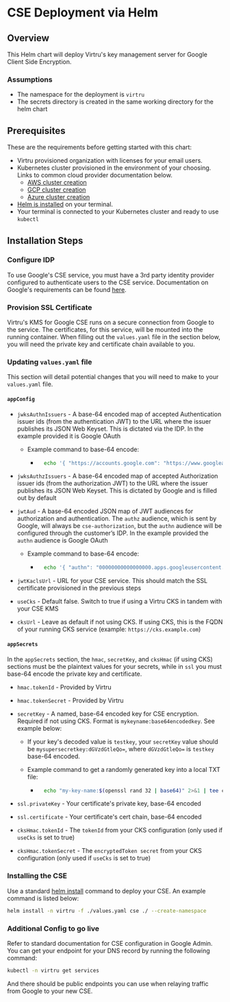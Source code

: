 # CSE Deployment via Helm

## Overview

This Helm chart will deploy Virtru's key management server for Google Client Side Encryption.

### Assumptions

* The namespace for the deployment is `virtru`
* The secrets directory is created in the same working directory for the helm chart

## Prerequisites

These are the requirements before getting started with this chart:

* Virtru provisioned organization with licenses for your email users.
* Kubernetes cluster provisioned in the environment of your choosing. Links to common cloud provider documentation below.
  * [AWS cluster creation](https://docs.aws.amazon.com/eks/latest/userguide/create-cluster.html)
  * [GCP cluster creation](https://cloud.google.com/kubernetes-engine/docs/how-to/creating-a-zonal-cluster)
  * [Azure cluster creation](https://docs.microsoft.com/en-us/azure/aks/kubernetes-walkthrough-portal)
* [Helm is installed](https://helm.sh/docs/intro/install/) on your terminal.
* Your terminal is connected to your Kubernetes cluster and ready to use `kubectl`

## Installation Steps

### Configure IDP

To use Google's CSE service, you must have a 3rd party identity provider configured to authenticate users to the CSE service. Documentation on Google's requirements can be found [here](https://support.google.com/a/answer/10743588?hl=en).

### Provision SSL Certificate

Virtru's KMS for Google CSE runs on a secure connection from Google to the service. The certificates, for this service, will be mounted into the running container. When filling out the `values.yaml` file in the section below, you will need the private key and certificate chain available to you.

### Updating `values.yaml` file

This section will detail potential changes that you will need to make to your `values.yaml` file.

#### `appConfig`

* `jwksAuthnIssuers` - A base-64 encoded map of accepted Authentication issuer ids (from the authentication JWT) to the URL where the issuer publishes its JSON Web Keyset. This is dictated via the IDP. In the example provided it is Google OAuth
  * Example command to base-64 encode:
  
    * ```sh
        echo '{ "https://accounts.google.com": "https://www.googleapis.com/oauth2/v3/certs" }' | base64
        ```

* `jwksAuthzIssuers` - A base-64 encoded map of accepted Authorization issuer ids (from the authorization JWT) to the URL where the issuer publishes its JSON Web Keyset. This is dictated by Google and is filled out by default
* `jwtAud` - A base-64 encoded JSON map of JWT audiences for authorization and authentication. The `authz` audience, which is sent by Google, will always be  `cse-authorization`, but the `authn` audience will be configured through the customer’s IDP. In the example provided the `authn` audience is Google OAuth
  * Example command to base-64 encode:

    * ```sh
        echo '{ "authn": "00000000000000000.apps.googleusercontent.com", "authz":"cse-authorization" }' | base64
        ```

* `jwtKaclsUrl` - URL for your CSE service. This should match the SSL certificate provisioned in the previous steps
* `useCks` - Default false. Switch to true if using a Virtru CKS in tandem with your CSE KMS
* `cksUrl` - Leave as default if not using CKS. If using CKS, this is the FQDN of your running CKS service (example: `https://cks.example.com`)

#### `appSecrets`

In the `appSecrets` section, the `hmac`, `secretKey`, and `cksHmac` (if using CKS) sections must be the plaintext values for your secrets, while in `ssl` you must base-64 encode the private key and certificate.

* `hmac.tokenId` - Provided by Virtru
* `hmac.tokenSecret` - Provided by Virtru
* `secretKey` - A named, base-64 encoded key for CSE encryption. Required if not using CKS. Format is `mykeyname:base64encodedkey`. See example below:
  * If your key's decoded value is `testkey`, your `secretKey` value should be `mysupersecretkey:dGVzdGtleQo=`, where `dGVzdGtleQo=` is `testkey` base-64 encoded.
  * Example command to get a randomly generated key into a local TXT file:

    * ```sh
        echo "my-key-name:$(openssl rand 32 | base64)" 2>&1 | tee cseSecret.txt
        ```

* `ssl.privateKey` - Your certificate's private key, base-64 encoded
* `ssl.certificate` - Your certificate's cert chain, base-64 encoded
* `cksHmac.tokenId` - The `tokenId` from your CKS configuration (only used if `useCks` is set to true)
* `cksHmac.tokenSecret` - The `encryptedToken secret` from your CKS configuration (only used if `useCks` is set to true)

### Installing the CSE

Use a standard [helm install](https://helm.sh/docs/helm/helm_install/) command to deploy your CSE. An example command is listed below:

```sh
helm install -n virtru -f ./values.yaml cse ./ --create-namespace
```

### Additional Config to go live

Refer to standard documentation for CSE configuration in Google Admin. You can get your endpoint for your DNS record by running the following command:

```sh
kubectl -n virtru get services
```

And there should be public endpoints you can use when relaying traffic from Google to your new CSE.
